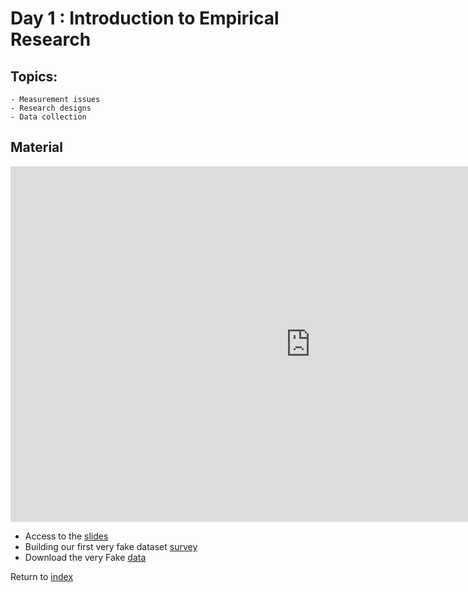 # Day 1 : Introduction to Empirical Research

## Topics:
	- Measurement issues
 	- Research designs
  	- Data collection

## Material

<iframe src="https://docs.google.com/presentation/d/e/2PACX-1vTAEFlh1ucX2cMXdTbo3DRgnl5J-n_Sk1lcrxGPlFuqNHKdWJgr-zSUNbh6z6PfHcHyUH_DD5LDowbW/embed?start=false&loop=false&delayms=3000" frameborder="0" width="960" height="569" allowfullscreen="true" mozallowfullscreen="true" webkitallowfullscreen="true"></iframe>

- Access to the [slides](https://docs.google.com/presentation/d/1Bf1wNkadRVeN24x82eG2RN-FkNIxg0SAr1e0CNC2wE8/edit#slide=id.g315d102d016_0_1045)
- Building our first very fake dataset [survey](https://docs.google.com/forms/d/12aSC4SUceUJVp_U3qDE6WvE5QS8t-1VSVugg-u-kErM/prefill)
- Download the very Fake [data](dataset/VeryFakeData.zip)

Return to [index](index.md)
